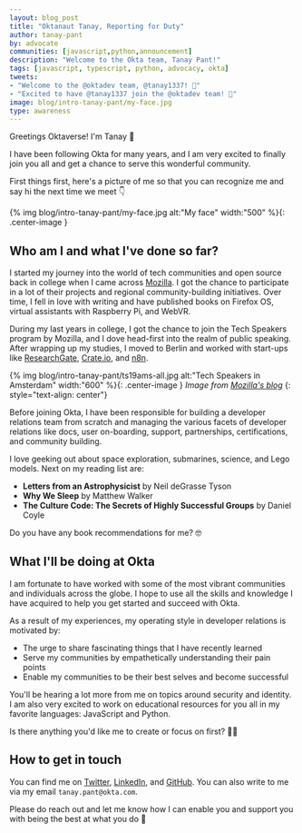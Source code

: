 ```yaml
---
layout: blog_post
title: "Oktanaut Tanay, Reporting for Duty"
author: tanay-pant
by: advocate
communities: [javascript,python,announcement]
description: "Welcome to the Okta team, Tanay Pant!"
tags: [javascript, typescript, python, advocacy, okta]
tweets:
- "Welcome to the @oktadev team, @tanay1337! 🙌"
- "Excited to have @tanay1337 join the @oktadev team! 🎉"
image: blog/intro-tanay-pant/my-face.jpg
type: awareness
---
```


Greetings Oktaverse! I'm Tanay 🖖

I have been following Okta for many years, and I am very excited to finally join you all and get a chance to serve this wonderful community. 

First things first, here's a picture of me so that you can recognize me and say hi the next time we meet 👇 

{% img blog/intro-tanay-pant/my-face.jpg alt:"My face" width:"500" %}{: .center-image }

## Who am I and what I've done so far?

I started my journey into the world of tech communities and open source back in college when I came across [Mozilla](https://www.mozilla.org/). I got the chance to participate in a lot of their projects and regional community-building initiatives. Over time, I fell in love with writing and have published books on Firefox OS, virtual assistants with Raspberry Pi, and WebVR. 

During my last years in college, I got the chance to join the Tech Speakers program by Mozilla, and I dove head-first into the realm of public speaking. After wrapping up my studies, I moved to Berlin and worked with start-ups like [ResearchGate](https://www.researchgate.net/), [Crate.io](https://crate.io/), and [n8n](https://n8n.io/).

{% img blog/intro-tanay-pant/ts19ams-all.jpg alt:"Tech Speakers in Amsterdam" width:"600" %}{: .center-image } *Image from [Mozilla's blog](https://blog.mozilla.org/community/2020/09/03/five-years-of-tech-speakers/)*
{: style="text-align: center"}

Before joining Okta, I have been responsible for building a developer relations team from scratch and managing the various facets of developer relations like docs, user on-boarding, support, partnerships, certifications, and community building.

I love geeking out about space exploration, submarines, science, and Lego models. Next on my reading list are:
- **Letters from an Astrophysicist** by Neil deGrasse Tyson
- **Why We Sleep** by Matthew Walker
- **The Culture Code: The Secrets of Highly Successful Groups** by Daniel Coyle

Do you have any book recommendations for me? 🤓

## What I'll be doing at Okta

I am fortunate to have worked with some of the most vibrant communities and individuals across the globe. I hope to use all the skills and knowledge I have acquired to help you get started and succeed with Okta.

As a result of my experiences, my operating style in developer relations is motivated by:
- The urge to share fascinating things that I have recently learned
- Serve my communities by empathetically understanding their pain points
- Enable my communities to be their best selves and become successful

You'll be hearing a lot more from me on topics around security and identity. I am also very excited to work on educational resources for you all in my favorite languages: JavaScript and Python. 

Is there anything you'd like me to create or focus on first? 🧑‍🚀

## How to get in touch

You can find me on [Twitter](https://twitter.com/tanay1337), [LinkedIn](https://www.linkedin.com/in/tanay1337/), and [GitHub](https://github.com/tanay1337/). You can also write to me via my email `tanay.pant@okta.com`.

Please do reach out and let me know how I can enable you and support you with being the best at what you do 🙌

